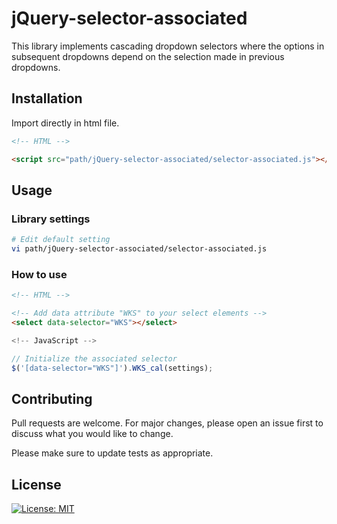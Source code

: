 # jQuery-selector-associated

This library implements cascading dropdown selectors where the options in subsequent dropdowns depend on the selection made in previous dropdowns.

## Installation

Import directly in html file.

``` html
<!-- HTML -->

<script src="path/jQuery-selector-associated/selector-associated.js"></script>
```

## Usage

### Library settings

``` bash
# Edit default setting
vi path/jQuery-selector-associated/selector-associated.js
```

### How to use

``` html
<!-- HTML -->

<!-- Add data attribute "WKS" to your select elements -->
<select data-selector="WKS"></select>
```

``` javascript
<!-- JavaScript -->

// Initialize the associated selector
$('[data-selector="WKS"]').WKS_cal(settings);
```

## Contributing

Pull requests are welcome. For major changes, please open an issue first to discuss what you would like to change.

Please make sure to update tests as appropriate.

## License

[![License: MIT](https://img.shields.io/badge/License-MIT-yellow.svg)](https://opensource.org/licenses/MIT)
